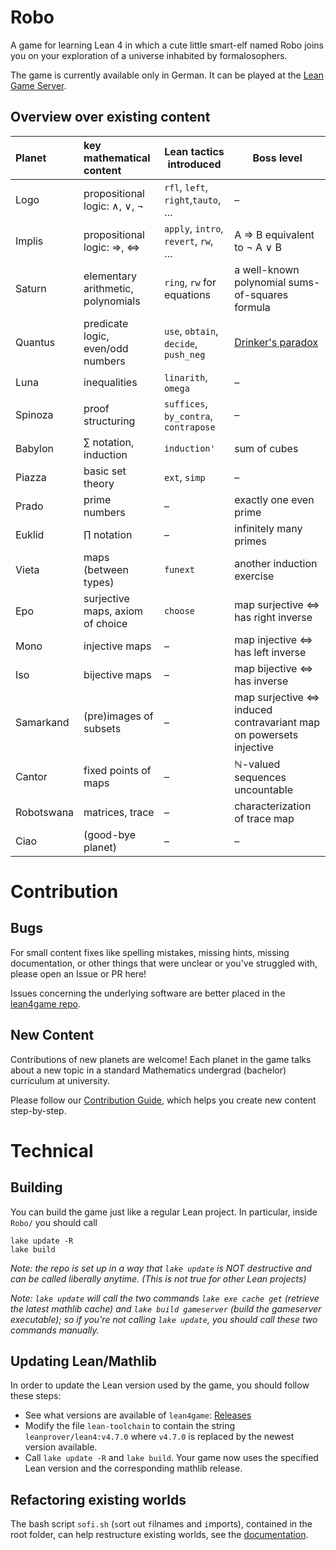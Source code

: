 # Robo

A game for learning Lean 4 in which a cute little smart-elf named Robo joins you on your exploration of a universe inhabited by formalosophers.

The game is currently available only in German.  It can be played at the [Lean Game Server](https://adam.math.hhu.de/).

## Overview over existing content

| Planet     | key mathematical content           | Lean tactics introduced               | Boss level                                                         |
|:---------- |:---------------------------------- | ------------------------------------- | ------------------------------------------------------------------ |
| Logo       | propositional logic: ∧, ∨, ¬       | `rfl`, `left`, `right`,`tauto`, …     | –                                                                  |
| Implis     | propositional logic: ⇒, ⇔          | `apply`, `intro`, `revert`, `rw`, …   | A ⇒ B equivalent to ¬ A ∨ B                                        |
| Saturn     | elementary arithmetic, polynomials | `ring`, `rw` for equations            | a well-known polynomial sums-of-squares formula                    |
| Quantus    | predicate logic, even/odd numbers  | `use`, `obtain`, `decide`, `push_neg` | [Drinker's paradox](https://en.wikipedia.org/wiki/Drinker_paradox) |
| Luna       | inequalities                       | `linarith`, `omega`                   | –                                                                  |
| Spinoza    | proof structuring                  | `suffices`, `by_contra`, `contrapose` | –                                                                  |
| Babylon    | ∑ notation, induction              | `induction'`                          | sum of cubes                                                       |
| Piazza     | basic set theory                   | `ext`, `simp`                         | –                                                                  |
| Prado      | prime numbers                      | –                                     | exactly one even prime                                             |
| Euklid     | ∏ notation                         | –                                     | infinitely many primes                                             |
| Vieta      | maps (between types)               | `funext`                              | another induction exercise                                         |
| Epo        | surjective maps, axiom of choice   | `choose`                              | map surjective ⇔ has right inverse                                 |
| Mono       | injective maps                     | –                                     | map injective ⇔ has left inverse                                   |
| Iso        | bijective maps                     | –                                     | map bijective ⇔ has inverse                                        |
| Samarkand  | (pre)images of subsets             | –                                     | map surjective ⇔ induced contravariant map on powersets injective  |
| Cantor     | fixed points of maps               | –                                     | ℕ-valued sequences uncountable                                     |
| Robotswana | matrices, trace                    | –                                     | characterization of trace map                                      |
| Ciao       | (good-bye planet)                  | –                                     | –                                                                  |


# Contribution

## Bugs

For small content fixes like spelling mistakes, missing hints, missing documentation, or other things that were unclear or you've struggled with, please open an Issue
or PR here!

Issues concerning the underlying software are better placed
in the [lean4game repo](https://github.com/leanprover-community/lean4game).

## New Content

Contributions of new planets are welcome! Each planet in the game talks about a new topic
in a standard Mathematics undergrad (bachelor) curriculum at university.

Please follow our [Contribution Guide](./docs/ContributionGuide.md),
 which helps you create new content step-by-step.

# Technical

## Building

You can build the game just like a regular Lean project. In particular, inside `Robo/` you should call

```
lake update -R
lake build
```

*Note: the repo is set up in a way that `lake update` is NOT destructive and can be called liberally anytime. (This is not true for other Lean projects)*

*Note: `lake update` will call the two commands `lake exe cache get` (retrieve the latest mathlib cache) and `lake build gameserver` (build the gameserver executable); so if you're not calling `lake update`, you should call these two commands manually.*

## Updating Lean/Mathlib

In order to update the Lean version used by the game, you should follow these steps:

* See what versions are available of `lean4game`: [Releases](https://github.com/leanprover-community/lean4game/releases)
* Modify the file `lean-toolchain` to contain the string `leanprover/lean4:v4.7.0` where `v4.7.0` is replaced by the newest version available.
* Call `lake update -R` and `lake build`. Your game now uses the specified Lean version and the corresponding mathlib release.

## Refactoring existing worlds

The bash script `sofi.sh` (`s`ort `o`ut `f`ilnames and `i`mports), contained in the root folder,
can help restructure existing worlds, see the
 [documentation](https://github.com/leanprover-community/lean4game/blob/main/doc/create_game.md#5-refactoring-an-existing-world).
